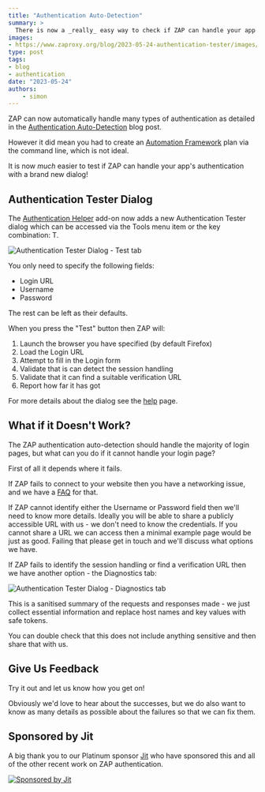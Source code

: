 ```yaml
---
title: "Authentication Auto-Detection"
summary: >
  There is now a _really_ easy way to check if ZAP can handle your app's authentication.
images:
- https://www.zaproxy.org/blog/2023-05-24-authentication-tester/images/blog-auth-dialog-1-test.png
type: post
tags:
- blog
- authentication
date: "2023-05-24"
authors: 
    - simon
---
```


ZAP can now automatically handle many types of authentication as detailed in the 
[Authentication Auto-Detection](/blog/2023-05-02-authentication-auto-detection/) blog post.

However it did mean you had to create an [Automation Framework](/docs/automate/automation-framework/) plan via the command line, which is not ideal.

It is now _much_ easier to test if ZAP can handle your app's authentication with a brand new dialog!

## Authentication Tester Dialog

The [Authentication Helper](/docs/desktop/addons/authentication-helper/) add-on now adds a new Authentication Tester dialog which can be accessed via the Tools menu item or the key combination: <Control> T. 

![Authentication Tester Dialog - Test tab](images/blog-auth-dialog-1-test.png)

You only need to specify the following fields:

* Login URL
* Username
* Password

The rest can be left as their defaults.

When you press the "Test" button then ZAP will:

1. Launch the browser you have specified (by default Firefox)
1. Load the Login URL
1. Attempt to fill in the Login form
1. Validate that is can detect the session handling
1. Validate that it can find a suitable verification URL
1. Report how far it has got

For more details about the dialog see the [help](/docs/desktop/addons/authentication-helper/auth-tester/) page.

## What if it Doesn't Work?

The ZAP authentication auto-detection should handle the majority of login pages, but what can you do if it cannot handle your login page?

First of all it depends where it fails.

If ZAP fails to connect to your website then you have a networking issue, and we have a 
[FAQ](/faq/why-cant-zap-connect-to-my-website/) for that.

If ZAP cannot identify either the Username or Password field then we'll need to know more details.
Ideally you will be able to share a publicly accessible URL with us - we don't need to know the credentials.
If you cannot share a URL we can access then a minimal example page would be just as good.
Failing that please get in touch and we'll discuss what options we have.

If ZAP fails to identify the session handling or find a verification URL then we have another option - the Diagnostics tab:

![Authentication Tester Dialog - Diagnostics tab](images/blog-auth-dialog-2-diag.png)

This is a sanitised summary of the requests and responses made - we just collect essential information and replace host names
and key values with safe tokens.

You can double check that this does not include anything sensitive and then share that with us.

## Give Us Feedback

Try it out and let us know how you get on!

Obviously we'd love to hear about the successes, but we do also want to know as many details as possible about the failures
so that we can fix them.

## Sponsored by Jit

A big thank you to our Platinum sponsor [Jit](https://www.jit.io/zap?utm_source=zapproxy&utm_medium=banner&utm_campaign=zap-proxy-website-banner) who have sponsored this and all of the other recent work on ZAP authentication.

[![Sponsored by Jit](/img/supporters/jit.png 'Sponsored by Jit')](https://www.jit.io/zap?utm_source=zapproxy&utm_medium=banner&utm_campaign=zap-proxy-website-banner)

